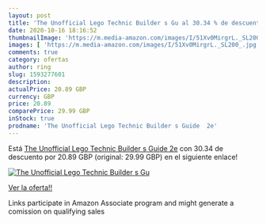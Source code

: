 ```yaml
---
layout: post
title: 'The Unofficial Lego Technic Builder s Gu al 30.34 % de descuento'
date: 2020-10-16 18:16:52
thumbnailImage: 'https://m.media-amazon.com/images/I/51Xv0MirgrL._SL200_.jpg'
images: [ 'https://m.media-amazon.com/images/I/51Xv0MirgrL._SL200_.jpg' ]
comments: true
category: ofertas
author: ring
slug: 1593277601
description:
actualPrice: 20.89 GBP
currency: GBP
price: 20.89
comparePrice: 29.99 GBP
inStock: true
prodname: 'The Unofficial Lego Technic Builder s Guide  2e'
---
```


Está [The Unofficial Lego Technic Builder s Guide  2e](https://www.amazon.co.uk/dp/1593277601/?tag=tolees0a-21) con 30.34 de descuento por 20.89 GBP (original: 29.99 GBP) en el siguiente enlace!

[![The Unofficial Lego Technic Builder s Gu](https://m.media-amazon.com/images/I/51Xv0MirgrL._SL200_.jpg)](https://www.amazon.co.uk/dp/1593277601/?tag=tolees0a-21)

[Ver la oferta!!](https://www.amazon.co.uk/dp/1593277601/?tag=tolees0a-21)

Links participate in Amazon Associate program and might generate a comission on qualifying sales


